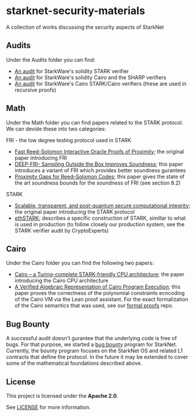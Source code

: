 # starknet-security-materials

A collection of works discussing the security aspects of StarkNet

## Audits

Under the Audits folder you can find:

* [An audit](./Audits/EVM_STARK_Verifier_v4.0_Audit_Report.pdf) for StarkWare's solidity STARK verifier
* [An audit](./Audits/Cairo%20&%20SHARP%20Verifiers.pdf) for StarkWare's solidity Cairo and the SHARP verifiers
* [An audit](./Audits/STARK_Cairo%20Verifiers%20(in%20Cairo)%20Audit%20Report.pdf) for StarkWare's Cairo STARK/Cairo verifiers (these are used in recursive proofs)

## Math

Under the Math folder you can find papers related to the STARK protocol. We can devide these into two categories:

FRI - the low degree testing protocol used in STARK
* [Fast Reed-Solomon Interactive Oracle Proofs of Proximity](./Math/FRI/Fast%20Reed-Solomon%20Interactive%20Oracle%20Proofs%20of%20Proximity.pdf); the original paper introducing FRI
* [DEEP-FRI- Sampling Outside the Box Improves Soundness](./Math/FRI/DEEP-FRI-%20Sampling%20Outside%20the%20Box%20Improves%20Soundness.pdf); this paper introduces a variant of FRI which provides better soundness gurantees
* [Proximity Gaps for Reed–Solomon Codes](./Math/FRI/Proximity%20Gaps%20for%20Reed–Solomon%20Codes.pdf); this paper gives the state of the art soundness bounds for the soundness of FRI (see section 8.2)

STARK
* [Scalable, transparent, and post-quantum secure computational integrity](./Math/STARK/Scalable%2C%20transparent%2C%20and%20post-quantum%20secure%20computational%20integrity.pdf); the original paper introducing the STARK protocol
* [ethSTARK](./Math/STARK/ethSTARK.pdf); describes a specific construction of STARK, simillar to what is used in production (to follow closely our production system, see the STARK verifier audit by CryptoExperts)

## Cairo

Under the Cairo folder you can find the following two papers:

* [Cairo – a Turing-complete STARK-friendly CPU architecture](./Cairo/Cairo%20–%20a%20Turing-complete%20STARK-friendly%20CPU%20architecture.pdf); the paper introducing the Cairo CPU architecture
* [A Verified Algebraic Representation of Cairo Program Execution](./Cairo/A%20Verified%20Algebraic%20Representation%20of%20Cairo%20Program%20Execution.pdf); this paper proves the correctness of the polynomial constraints ecncoding of the Cairo VM via the Lean proof assistant. For the exact formalization of the Cairo semantics that was used, see our [formal proofs](https://github.com/starkware-libs/formal-proofs) repo.

## Bug Bounty

A successful audit doesn't gurantee that the underlying code is free of bugs. For that purpose, we started a [bug bounty](https://immunefi.com/bounty/starknet/) program for StarkNet. Currently, the bounty program focuses on the StarkNet OS and related L1 contracts that define the protocol. In the future it may be extended to cover some of the mathematical foundations described above.

## License

This project is licensed under the **Apache 2.0**.

See [LICENSE](LICENSE) for more information.

